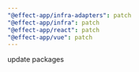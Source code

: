 ```yaml
---
"@effect-app/infra-adapters": patch
"@effect-app/infra": patch
"@effect-app/react": patch
"@effect-app/vue": patch
---
```


update packages
